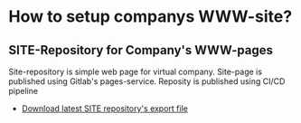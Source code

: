 # How to setup companys WWW-site?

## SITE-Repository for Company's WWW-pages

Site-repository is simple web page for virtual company. Site-page is published using Gitlab's pages-service. 
Reposity is published using CI/CD pipeline

* [Download latest SITE repository's export file](https://www.dropbox.com/s/505xiblvc16dgfj/open-project-framework_opf-site_export.tar.gz?dl=1)
